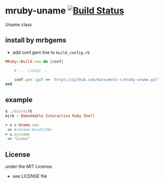 # mruby-uname   [![Build Status](https://travis-ci.org/matsumoto-r/mruby-uname.png?branch=master)](https://travis-ci.org/matsumoto-r/mruby-uname)
Uname class
## install by mrbgems
- add conf.gem line to `build_config.rb`

```ruby
MRuby::Build.new do |conf|

    # ... (snip) ...

    conf.gem :git => 'https://github.com/matsumoto-r/mruby-uname.git'
end
```
## example
```ruby
$ ./bin/mirb
mirb - Embeddable Interactive Ruby Shell

> u = Uname.new
 => #<Uname:0xa47c90>
> u.sysname
 => "Linux"
```

## License
under the MIT License:
- see LICENSE file

